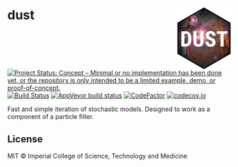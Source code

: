 # dust <img src='man/figures/logo.png' align="right" height="139" />

<!-- badges: start -->
[![Project Status: Concept – Minimal or no implementation has been done yet, or the repository is only intended to be a limited example, demo, or proof-of-concept.](https://www.repostatus.org/badges/latest/concept.svg)](https://www.repostatus.org/#concept)
[![Build Status](https://travis-ci.com/mrc-ide/dust.svg?branch=master)](https://travis-ci.com/mrc-ide/dust)
[![AppVeyor build status](https://ci.appveyor.com/api/projects/status/github/mrc-ide/dust?branch=master&svg=true)](https://ci.appveyor.com/project/mrc-ide/dust)
[![CodeFactor](https://www.codefactor.io/repository/github/mrc-ide/dust/badge)](https://www.codefactor.io/repository/github/mrc-ide/dust)
[![codecov.io](https://codecov.io/github/mrc-ide/dust/coverage.svg?branch=master)](https://codecov.io/github/mrc-ide/dust?branch=master)
<!-- badges: end -->

Fast and simple iteration of stochastic models. Designed to work as a component of a particle filter.

## License

MIT © Imperial College of Science, Technology and Medicine
